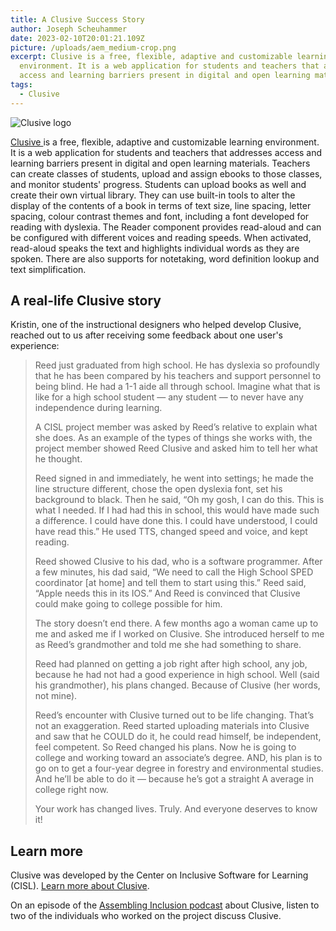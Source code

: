 ```yaml
---
title: A Clusive Success Story
author: Joseph Scheuhammer
date: 2023-02-10T20:01:21.109Z
picture: /uploads/aem_medium-crop.png
excerpt: Clusive is a free, flexible, adaptive and customizable learning
  environment. It is a web application for students and teachers that addresses
  access and learning barriers present in digital and open learning materials.
tags:
  - Clusive
---
```

![Clusive logo](https://www.cast.org/binaries/content/gallery/castm/impact/clusive-story-16x9.jpg/clusive-story-16x9.jpg/aem%3Amedium)

[Clusive ](https://www.cast.org/products-services/products/clusive)is a free, flexible, adaptive and customizable learning environment. It is a web application for students and teachers that addresses access and learning barriers present in digital and open learning materials. Teachers can create classes of students, upload and assign ebooks to those classes, and monitor students' progress. Students can upload books as well and create their own virtual library. They can use built-in tools to alter the display of the contents of a book in terms of text size, line spacing, letter spacing, colour contrast themes and font, including a font developed for reading with dyslexia. The Reader component provides read-aloud and can be configured with different voices and reading speeds. When activated, read-aloud speaks the text and highlights individual words as they are spoken. There are also supports for notetaking, word definition lookup and text simplification.

## A real-life Clusive story

Kristin, one of the instructional designers who helped develop Clusive, reached out to us after receiving some feedback about one user's experience:

> Reed just graduated from high school. He has dyslexia so profoundly that he has been compared by his teachers and support personnel to being blind. He had a 1-1 aide all through school. Imagine what that is like for a high school student — any student — to never have any independence during learning.
>
> A CISL project member was asked by Reed’s relative to explain what she does. As an example of the types of things she works with, the project member showed Reed Clusive and asked him to tell her what he thought.
>
> Reed signed in and immediately, he went into settings; he made the line structure different, chose the open dyslexia font, set his background to black. Then he said, “Oh my gosh, I can do this. This is what I needed. If I had had this in school, this would have made such a difference. I could have done this. I could have understood, I could have read this.” He used TTS, changed speed and voice, and kept reading.
>
> Reed showed Clusive to his dad, who is a software programmer. After a few minutes, his dad said, “We need to call the High School SPED coordinator \[at home] and tell them to start using this.” Reed said, “Apple needs this in its IOS.”  And Reed is convinced that Clusive could make going to college possible for him.  
>
> The story doesn’t end there. A few months ago a woman came up to me and asked me if I worked on Clusive. She introduced herself to me as Reed’s grandmother and told me she had something to share.
>
> Reed had planned on getting a job right after high school, any job, because he had not had a good experience in high school. Well (said his grandmother), his plans changed. Because of Clusive (her words, not mine).
>
> Reed’s encounter with Clusive turned out to be life changing. That’s not an exaggeration. Reed started uploading materials into Clusive and saw that he COULD do it, he could read himself, be independent, feel competent. So Reed changed his plans. Now he is going to college and working toward an associate’s degree. AND, his plan is to go on to get a four-year degree in forestry and environmental studies. And he’ll be able to do it — because he’s got a straight A average in college right now. 
>
> Your work has changed lives. Truly. And everyone deserves to know it!

## L﻿earn more

Clusive was developed by the Center on Inclusive Software for Learning (CISL). [Learn more about Clusive](https://clusive.cast.org/).

On an episode of the [Assembling Inclusion podcast](https://anchor.fm/assemblinginclusion/episodes/026-Clusive-e1t61i7/a-a952juf) about Clusive, listen to two of the individuals who worked on the project discuss Clusive.